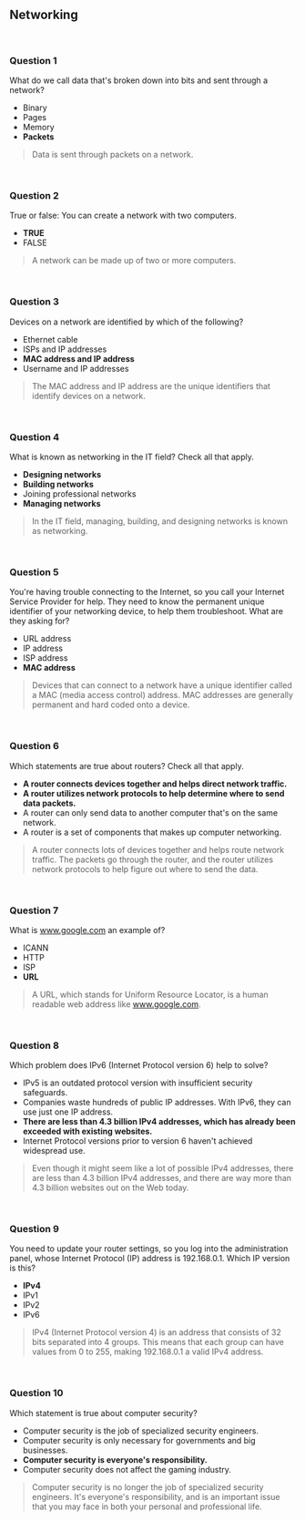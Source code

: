 ## Networking

<br>

### Question 1

What do we call data that's broken down into bits and sent through a network?

* Binary
* Pages
* Memory
* **Packets**

> Data is sent through packets on a network.

<br>

### Question 2

True or false: You can create a network with two computers.

* **TRUE**
* FALSE 

> A network can be made up of two or more computers.

<br>

### Question 3

Devices on a network are identified by which of the following?

* Ethernet cable
* ISPs and IP addresses
* **MAC address and IP address**
* Username and IP addresses 

> The MAC address and IP address are the unique identifiers that identify devices on a network.

<br>

### Question 4

What is known as networking in the IT field? Check all that apply.

* **Designing networks**
* **Building networks**
* Joining professional networks
* **Managing networks**

> In the IT field, managing, building, and designing networks is known as networking. 

<br>

### Question 5

You're having trouble connecting to the Internet, so you call your Internet Service Provider for help. They need to know the permanent unique identifier of your networking device, to help them troubleshoot. What are they asking for?

* URL address
* IP address
* ISP address
* **MAC address**

> Devices that can connect to a network have a unique identifier called a MAC (media access control) address. MAC addresses are generally permanent and hard coded onto a device.

<br>

### Question 6

Which statements are true about routers? Check all that apply.

* **A router connects devices together and helps direct network traffic.**
* **A router utilizes network protocols to help determine where to send data packets.**
* A router can only send data to another computer that's on the same network.
* A router is a set of components that makes up computer networking.

> A router connects lots of devices together and helps route network traffic. The packets go through the router, and the router utilizes network protocols to help figure out where to send the data. 

<br>

### Question 7

What is www.google.com an example of?

* ICANN
* HTTP
* ISP
* **URL**

> A URL, which stands for Uniform Resource Locator, is a human readable web address like www.google.com.

<br>

### Question 8

Which problem does IPv6 (Internet Protocol version 6) help to solve?

* IPv5 is an outdated protocol version with insufficient security safeguards.
* Companies waste hundreds of public IP addresses. With IPv6, they can use just one IP address.
* **There are less than 4.3 billion IPv4 addresses, which has already been exceeded with existing websites.**
* Internet Protocol versions prior to version 6 haven't achieved widespread use. 

> Even though it might seem like a lot of possible IPv4 addresses, there are less than 4.3 billion IPv4 addresses, and there are way more than 4.3 billion websites out on the Web today.

<br>

### Question 9

You need to update your router settings, so you log into the administration panel, whose Internet Protocol (IP) address is 192.168.0.1. Which IP version is this?

* **IPv4**
* IPv1
* IPv2
* IPv6 

> IPv4 (Internet Protocol version 4) is an address that consists of 32 bits separated into 4 groups. This means that each group can have values from 0 to 255, making 192.168.0.1 a valid IPv4 address.

<br>

### Question 10

Which statement is true about computer security?

* Computer security is the job of specialized security engineers.
* Computer security is only necessary for governments and big businesses.
* **Computer security is everyone's responsibility.**
* Computer security does not affect the gaming industry. 

> Computer security is no longer the job of specialized security engineers. It's everyone's responsibility, and is an important issue that you may face in both your personal and professional life.